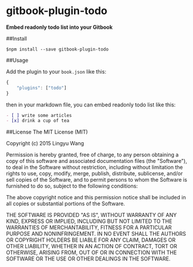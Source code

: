 gitbook-plugin-todo
===

**Embed readonly todo list into your Gitbook**

##Install

```shell
$npm install --save gitbook-plugin-todo
```

##Usage

Add the plugin to your `book.json` like this: 

```javascript
{
    "plugins": ["todo"]
}
```

then in your markdown file, you can embed readonly todo list like this:


```markdown
- [ ] write some articles
- [x] drink a cup of tea
```

##License
The MIT License (MIT)

Copyright (c) 2015 Lingyu Wang

Permission is hereby granted, free of charge, to any person obtaining a copy
of this software and associated documentation files (the "Software"), to deal
in the Software without restriction, including without limitation the rights
to use, copy, modify, merge, publish, distribute, sublicense, and/or sell
copies of the Software, and to permit persons to whom the Software is
furnished to do so, subject to the following conditions:

The above copyright notice and this permission notice shall be included in all
copies or substantial portions of the Software.

THE SOFTWARE IS PROVIDED "AS IS", WITHOUT WARRANTY OF ANY KIND, EXPRESS OR
IMPLIED, INCLUDING BUT NOT LIMITED TO THE WARRANTIES OF MERCHANTABILITY,
FITNESS FOR A PARTICULAR PURPOSE AND NONINFRINGEMENT. IN NO EVENT SHALL THE
AUTHORS OR COPYRIGHT HOLDERS BE LIABLE FOR ANY CLAIM, DAMAGES OR OTHER
LIABILITY, WHETHER IN AN ACTION OF CONTRACT, TORT OR OTHERWISE, ARISING FROM,
OUT OF OR IN CONNECTION WITH THE SOFTWARE OR THE USE OR OTHER DEALINGS IN THE
SOFTWARE.


